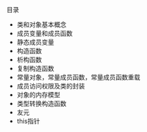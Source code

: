 目录

* 类和对象基本概念
* 成员变量和成员函数
* 静态成员变量
* 构造函数
* 析构函数
* 复制构造函数
* 常量对象，常量成员函数，常量成员函数重载
* 成员访问权限及类的封装
* 对象的内存模型
* 类型转换构造函数
* 友元 
* this指针

